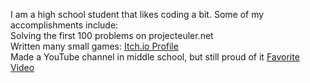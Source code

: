 I am a high school student that likes coding a bit.
Some of my accomplishments include:
<br>
Solving the first 100 problems on projecteuler.net
<br>
Written many small games: <a href="hawslc.itch.io">Itch.io Profile</a>
<br>
Made a YouTube channel in middle school, but still proud of it  <a href="https://www.youtube.com/watch?v=jfb0B6sR6Z4">Favorite Video</a>

